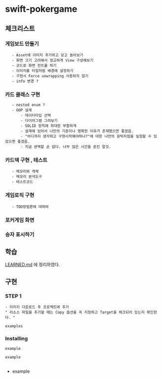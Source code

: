 
# swift-pokergame
## 체크리스트
   ### 게임보드 만들기 
       - Asset에 이미지 추가하고 갖고 놀아보기 
       - 화면 크기 고려해서 정교하게 View 구성해보기 
       - 코드로 화면 컨트롤 하기
       - 이미지를 타일처럼 배경에 설정하기
       - 구현시 Force unwrapping 사용하지 않기 
       - info 변경 ? 
        
   ### 카드 클래스 구현
       - nested enum ? 
       - OOP 설계
           - 데이터타입 선택 
           - 다이어그램 그려보기 
           - SOLID 원칙에 최대한 부합하게 
           - 설계에 있어서 나만의 기준이나 명확한 이유가 존재했으면 좋겠음.
           - "어디까지 생각하고 구현시작해야하나?"에 대한 나만의 문턱지점을 실험할 수 있었으면 좋겠음.
           - 지금 완벽할 순 없다. 너무 많은 시간을 쏟진 말것. 
        
   ### 카드덱 구현 , 테스트 
       - 메모리와 객체 
       - 메모리 분석도구 
       - 테스트코드
        
   ### 게임로직 구현 
       - TDD방법론에 대하여 
        
   ### 포커게임 화면 
   ### 승자 표시하기 

## 학습

[LEARNED.md](https://github.com/HG-SONG/swift-pokergame.git) 에 정리하였다. 
 
## 구현
 
### STEP 1

    - 이미지 다운로드 후 프로젝트에 추가 
    " 리소스 파일을 추가할 때는 Copy 옵션을 꼭 지정하고 Target을 체크되어 있는지 확인한다. "

```
examples
```

### Installing


```
example
```


```
example
```

##

* example
